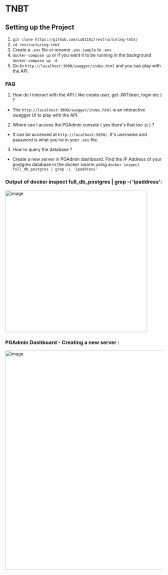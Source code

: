 # TNBT

## Setting up the Project

1. `git clone https://github.com/LuD1161/restructuring-tnbt/`
2. `cd restructuring-tnbt`
3. Create a `.env` file or rename `.env.sample` to `.env`
4. `docker-compose up` or if you want it to be running in the background `docker-compose up -d`
5. Go to `http://localhost:3000/swagger/index.html` and you can play with the API.

### FAQ
1. How do I interact with the API ( like create user, get JWToken, login etc ) ?
- The `http://localhost:3000/swagger/index.html` is an interactive swagger UI to play with the API.

2. Where can I access the PGAdmin console ( yes there's that too :p ) ?
- It can be accessed at `http://localhost:5050/`. It's username and password is what you've in your `.env` file.

3. How to query the database ?
- Create a new server in PGAdmin dashboard. Find the IP Address of your postgres database in the docker swarm using `docker inspect full_db_postgres | grep -i 'ipaddress'`
### Output of docker inspect full_db_postgres | grep -i 'ipaddress': 
<img width="454" alt="image" src="https://user-images.githubusercontent.com/17861054/74604183-67597100-50e1-11ea-963d-70879fe30774.png">

### PGAdmin Dashboard - Creating a new server : 
<img width="702" alt="image" src="https://user-images.githubusercontent.com/17861054/74604139-22353f00-50e1-11ea-89c3-1630f364c927.png">
